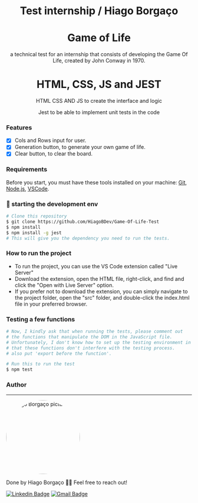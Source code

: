 <h1 align="center">Test internship / Hiago Borgaço</h1>
<h1 align="center">Game of Life</h1>
<p align="center">a technical test for an internship that consists of developing the Game Of Life, created by John Conway in 1970.</p>
<h1 align="center">HTML, CSS, JS and JEST</h1>
<p align="center">HTML CSS AND JS to create the interface and logic</p>
<p align="center">Jest to be able to implement unit tests in the code</p>

### Features

- [x] Cols and Rows input for user.
- [x] Generation button, to generate your own game of life.
- [x] Clear button, to clear the board.

### Requirements

Before you start, you must have these tools installed on your machine:
[Git](https://git-scm.com), [Node.js](https://nodejs.org/en/), [VSCode](https://code.visualstudio.com/).

### 🎲 starting the development env

```bash
# Clone this repository
$ git clone https://github.com/HiagoBDev/Game-Of-Life-Test
$ npm install
$ npm install -g jest
# This will give you the dependency you need to run the tests.
```
### How to run the project

- To run the project, you can use the VS Code extension called "Live Server"
- Download the extension, open the HTML file, right-click, and find and click the "Open with Live Server" option.
- If you prefer not to download the extension, you can simply navigate to the project folder, open the "src" folder, and double-click the index.html file in your preferred browser.

### Testing a few functions
```bash
# Now, I kindly ask that when running the tests, please comment out
# the functions that manipulate the DOM in the JavaScript file.
# Unfortunately, I don't know how to set up the testing environment in a way
# that these functions don't interfere with the testing process.
# also put 'export before the function'.

# Run this to run the test
$ npm test

```
### Author
---
 <img style="border-radius: 50%;" src="https://avatars.githubusercontent.com/u/102269033?v=4" width="200px;" alt="Hiago Borgaço picture"/>
 <br />

Done by Hiago Borgaço 👋🏽 Feel free to reach out!

[![Linkedin Badge](https://img.shields.io/badge/-Hiago-blue?style=flat-square&logo=Linkedin&logoColor=white&link=https://www.linkedin.com/in/hiago-borga%C3%A7o/)](https://www.linkedin.com/in/hiago-borga%C3%A7o/)
[![Gmail Badge](https://img.shields.io/badge/-hiagoborgaco1@gmail.com-c14438?style=flat-square&logo=Gmail&logoColor=white&link=mailto:hiagoborgaco1@gmail.com)](mailto:hiagoborgaco1@gmail.com)
